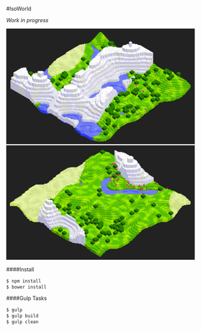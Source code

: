 #IsoWorld

*Work in progress*

![Example](https://raw.githubusercontent.com/hugosocie/isoworld/master/src/img/example-3.png)
![Example](https://raw.githubusercontent.com/hugosocie/isoworld/master/src/img/example-4.png)

####Install

    $ npm install
    $ bower install

####Gulp Tasks

    $ gulp
    $ gulp build
    $ gulp clean